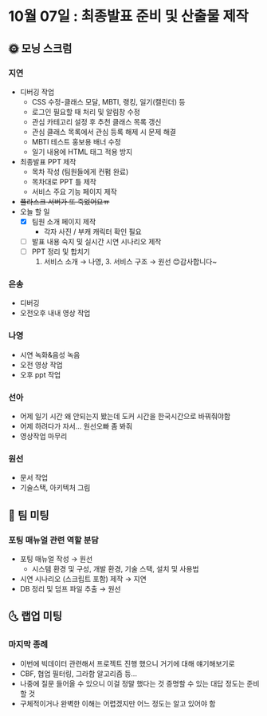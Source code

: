 # 10월 07일 : 최종발표 준비 및 산출물 제작

## 🌞 모닝 스크럼

### 지연

- 디버깅 작업
    - CSS 수정-클래스 모달, MBTI, 랭킹, 일기(캘린더) 등
    - 로그인 필요할 때 처리 및 알림창 수정
    - 관심 카테고리 설정 후 추천 클래스 목록 갱신
    - 관심 클래스 목록에서 관심 등록 해제 시 문제 해결
    - MBTI 테스트 홍보용 배너 수정
    - 일기 내용에 HTML 태그 적용 방지
- 최종발표 PPT 제작
    - 목차 작성 (팀원들에게 컨펌 완료)
    - 목차대로 PPT 틀 제작
    - 서비스 주요 기능 페이지 제작
- ~~플라스크 서버가 또 죽었어요ㅠ~~
- 오늘 할 일
    - [x]  팀원 소개 페이지 제작
        - 각자 사진 / 부캐 캐릭터 확인 필요
    - [ ]  발표 내용 숙지 및 실시간 시연 시나리오 제작
    - [ ]  PPT 정리 및 합치기
        1. 서비스 소개 → 나영, 3. 서비스 구조 → 원선 😊감사합니다~ 

### 은송

- 디버깅
- 오전오후 내내 영상 작업

### 나영

- 시연 녹화&음성 녹음
- 오전 영상 작업
- 오후 ppt 작업

### 선아

- 어제 일기 시간 왜 안되는지 봤는데 도커 시간을 한국시간으로 바꿔줘야함
- 어제 하려다가 자서... 원선오빠 좀 봐줘
- 영상작업 마무리

### 원선

- 문서 작업
- 기술스택, 아키텍처 그림



## 💬 팀 미팅

### 포팅 매뉴얼 관련 역할 분담

- 포팅 매뉴얼 작성 → 원선
  - 시스템 환경 및 구성, 개발 환경, 기술 스택, 설치 및 사용법
- 시연 시나리오 (스크립트 포함) 제작 → 지연
- DB 정리 및 덤프 파일 추출 → 원선




## 🌜 랩업 미팅

### 마지막 종례

- 이번에 빅데이터 관련해서 프로젝트 진행 했으니 거기에 대해 얘기해보기로
- CBF, 협업 필터링, 그라함 알고리즘 등...
- 나중에 질문 들어올 수 있으니 이걸 정말 했다는 것 증명할 수 있는 대답 정도는 준비할 것
- 구체적이거나 완벽한 이해는 어렵겠지만 어느 정도는 알고 있어야 함